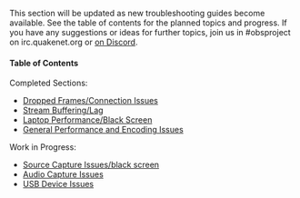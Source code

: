 This section will be updated as new troubleshooting guides become available. See the table of contents for the planned topics and progress. If you have any suggestions or ideas for further topics, join us in #obsproject on irc.quakenet.org or [on Discord](http://discord.gg/obsproject).

#### Table of Contents

Completed Sections:
* [Dropped Frames/Connection Issues](Dropped-Frames-And-General-Connection-Issues)
* [Stream Buffering/Lag](Stream-Buffering-Issues)
* [Laptop Performance/Black Screen](Laptop-Performance-Issues)
* [General Performance and Encoding Issues](General-Performance-And-Encoding-Issues)

Work in Progress:
* [Source Capture Issues/black screen](#source-capture-issues)
* [Audio Capture Issues](#audio-capture-issues)
* [USB Device Issues](#usb-device-issues)
